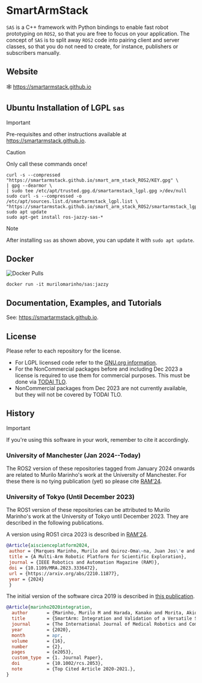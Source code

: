 # SmartArmStack

`SAS` is a C++ framework with Python bindings to enable fast robot prototyping on `ROS2`, so that you are free to focus on your application. The concept of `SAS` is to split away `ROS2` code into pairing client and server classes, so that you do not need to create, for instance, publishers or subscribers manually.

## Website

🕸️ https://smartarmstack.github.io

## Ubuntu Installation of LGPL `sas`

> [!IMPORTANT]
> Pre-requisites and other instructions available at https://smartarmstack.github.io.

> [!CAUTION]
> Only call these commands once!

```console
curl -s --compressed "https://smartarmstack.github.io/smart_arm_stack_ROS2/KEY.gpg" \
| gpg --dearmor \
| sudo tee /etc/apt/trusted.gpg.d/smartarmstack_lgpl.gpg >/dev/null
sudo curl -s --compressed -o /etc/apt/sources.list.d/smartarmstack_lgpl.list \
"https://smartarmstack.github.io/smart_arm_stack_ROS2/smartarmstack_lgpl.list"
sudo apt update
sudo apt-get install ros-jazzy-sas-*
```

> [!NOTE]
> After installing `sas` as shown above, you can update it with `sudo apt update`.

## Docker

![Docker Pulls](https://img.shields.io/docker/pulls/murilomarinho/sas)

```console
docker run -it murilomarinho/sas:jazzy
```

## Documentation, Examples, and Tutorials

See: https://smartarmstack.github.io.

## License

Please refer to each repository for the license. 
- For LGPL licensed code refer to the [GNU.org information](https://www.gnu.org/licenses/lgpl-3.0.en.html).
- For the NonCommercial packages before and including Dec 2023 a license is required to use them for commercial purposes. This must be done via [TODAI TLO](https://todaitlo.com/en/corporate).
- NonCommercial packages from Dec 2023 are not currently available, but they will not be covered by TODAI TLO. 

## History

> [!IMPORTANT]
> If you're using this software in your work, remember to cite it accordingly.

### University of Manchester (Jan 2024--Today)

The ROS2 version of these repositories tagged from January 2024 onwards are related to Murilo Marinho's work at the University of Manchester. For these there is no tying publication (yet) so please cite [RAM'24](10.1109/MRA.2023.3336472).

### University of Tokyo (Until December 2023)

The ROS1 version of these repositories can be attributed to Murilo Marinho's work at the University of Tokyo until December 2023. They are described in the following publications.
 
A version using ROS1 circa 2023 is described in [RAM'24](10.1109/MRA.2023.3336472).
 
 ```bibtex
@Article{aiscienceplatform2024,
  author = {Marques Marinho, Murilo and Quiroz-Oma\~na, Juan Jos\'e and Harada, Kanako},
  title = {A Multi-Arm Robotic Platform for Scientific Exploration},
  journal = {IEEE Robotics and Automation Magazine (RAM)},
  doi = {10.1109/MRA.2023.3336472},
  url = {https://arxiv.org/abs/2210.11877},
  year = {2024}
  } 
 ```
 
 The initial version of the software circa 2019 is described in [this publication](http://doi.org/10.1002/rcs.2053).

```bibtex
@Article{marinho2020integration,
  author       = {Marinho, Murilo M and Harada, Kanako and Morita, Akio and Mitsuishi, Mamoru},
  title        = {SmartArm: Integration and Validation of a Versatile Surgical Robotic System for Constrained Workspaces},
  journal      = {The International Journal of Medical Robotics and Computer Assisted Surgery (IJMRCAS)},
  year         = {2020},
  month        = apr,
  volume       = {16},
  number       = {2},
  pages        = {e2053},
  custom_type  = {1. Journal Paper},
  doi          = {10.1002/rcs.2053},
  note         = {Top Cited Article 2020-2021.},
}
```
